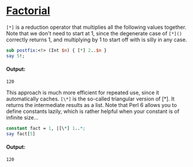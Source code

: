 [1]: http://rosettacode.org/wiki/Factorial

# [Factorial][1]

`[*]` is a reduction operator that multiplies all the following values together. Note that we don't need to start at 1, since the degenerate case of `[*]()` correctly returns 1, and multiplying by 1 to start off with is silly in any case.

```perl
sub postfix:<!> (Int $n) { [*] 2..$n }
say 5!;
```

#### Output:
```
120
```


This approach is much more efficient for repeated use, since it automatically caches.  `[\*]` is the so-called triangular version of [\*].  It returns the intermediate results as a list.  Note that Perl 6 allows you to define constants lazily, which is rather helpful when your constant is of infinite size...

```perl
constant fact = 1, |[\*] 1..*;
say fact[5]
```

#### Output:
```
120
```